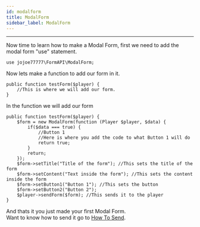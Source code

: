 ```yaml
---
id: modalform
title: ModalForm
sidebar_label: ModalForm
---
```

___
Now time to learn how to make a Modal Form, first we need to add the modal form "use" statement.  
```
use jojoe77777\FormAPI\ModalForm;
```

Now lets make a function to add our form in it.  
```
public function testForm($player) {
    //This is where we will add our form.
}
```

In the function we will add our form
```
public function testForm($player) {
    $form = new ModalForm(function (Player $player, $data) {
        if($data === true) {
            //Button 1
            //Here is where you add the code to what Button 1 will do
            return true;
        }
        return;
    });
    $form->setTitle("Title of the form"); //This sets the title of the form
    $form->setContent("Text inside the form"); //This sets the content inside the form
    $form->setButton1("Button 1"); //This sets the button 
    $form->setButton2("Button 2"); 
    $player->sendForm($form); //This sends it to the player
}
```  
And thats it you just made your first Modal Form.  
Want to know how to send it go to [How To Send](howtosend).